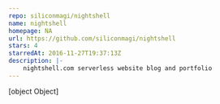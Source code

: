 ```yaml
---
repo: siliconmagi/nightshell
name: nightshell
homepage: NA
url: https://github.com/siliconmagi/nightshell
stars: 4
starredAt: 2016-11-27T19:37:13Z
description: |-
    nightshell.com serverless website blog and portfolio
---
```


[object Object]
